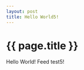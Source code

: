 ```yaml
---
layout: post
title: Hello World5!
---
```


{{ page.title }}
================
Hello World!  Feed test5!
